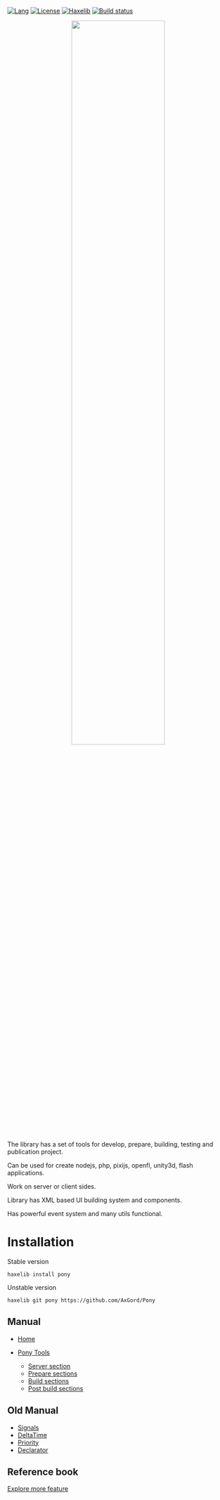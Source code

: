 [![Lang](https://img.shields.io/badge/language-haxe-orange.svg)](http://haxe.org)
[![License](https://img.shields.io/badge/license-BSD-blue.svg)](LICENSE.txt)
[![Haxelib](https://img.shields.io/badge/haxelib-0.6.3-blue.svg)](http://lib.haxe.org/p/pony)
[![Build status](https://ci.appveyor.com/api/projects/status/83l5njueb4k0ns60?svg=true)](https://ci.appveyor.com/project/AxGord/pony)

<p align="center"><img width="65%" src="http://qlex.ru/pony_logo_hor.svg?v=1"/></p>


The library has a set of tools for develop, prepare, building, testing and publication project.

Can be used for create nodejs, php, pixijs, openfl, unity3d, flash applications.

Work on server or client sides.

Library has XML based UI building system and components.

Has powerful event system and many utils functional.

Installation
============
Stable version

    haxelib install pony

Unstable version

    haxelib git pony https://github.com/AxGord/Pony

Manual
------
* [Home](/AxGord/Pony/wiki)

* [Pony Tools](/AxGord/Pony/wiki/Pony-Tools)
    * [Server section](/AxGord/Pony/wiki/Server-section)
    * [Prepare sections](/AxGord/Pony/wiki/Prepare-sections)
    * [Build sections](/AxGord/Pony/wiki/Build-sections)
    * [Post build sections](/AxGord/Pony/wiki/Post-build-sections)
    

Old Manual
------
- <a href="http://axgord.github.io/Pony/#signals">Signals</a>
- <a href="http://axgord.github.io/Pony/#deltatime">DeltaTime</a>
- <a href="http://axgord.github.io/Pony/#priority">Priority</a>
- <a href="http://axgord.github.io/Pony/#declarator">Declarator</a>

Reference book
--------------
[Explore more feature](http://axgord.github.io/Pony/docs)
